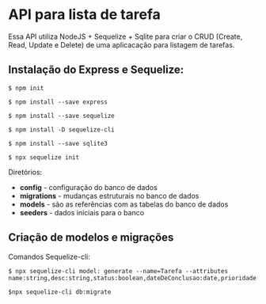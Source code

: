 # API para lista de tarefa
Essa API utiliza NodeJS + Sequelize + Sqlite para criar o CRUD (Create, Read, Update e Delete) de uma aplicacação para listagem de tarefas.

## Instalação do Express e Sequelize:

```
$ npm init

$ npm install --save express

$ npm install --save sequelize

$ npm install -D sequelize-cli

$ npm install --save sqlite3

$ npx sequelize init
````
Diretórios:

* **config** - configuração do banco de dados
* **migrations** - mudanças estruturais no banco de dados
* **models** - são as referências com as tabelas do banco de dados
* **seeders** - dados iniciais para o banco

## Criação de modelos e migrações
Comandos Sequelize-cli:
```
$ npx sequelize-cli model: generate --name=Tarefa --attributes name:string,desc:string,status:boolean,dateDeConclusao:date,prioridade:string

$npx sequelize-cli db:migrate

```
